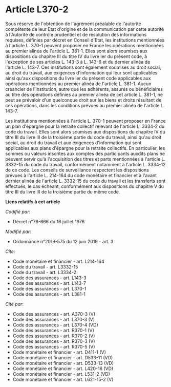 # Article L370-2

Sous réserve de l'obtention de l'agrément préalable de l'autorité compétente de leur Etat d'origine et de la communication
par cette autorité à l'Autorité de contrôle prudentiel et de résolution des informations requises, définies par décret en
Conseil d'Etat, les institutions mentionnées à l'article L. 370-1 peuvent proposer en France les opérations mentionnées au
premier alinéa de l'article L. 381-1. Elles sont alors soumises aux dispositions du chapitre III du titre IV du livre Ier du
présent code, à l'exception de ses articles L. 143-3 à L. 143-6 et du dernier alinéa de l'article L. 143-7. Ces institutions
sont également soumises au droit social, au droit du travail, aux exigences d'information qui leur sont applicables ainsi
qu'aux dispositions du livre Ier du présent code applicables aux opérations mentionnées au premier alinéa de l'article L.
381-1. Aucun créancier de l'institution, autre que les adhérents, assurés ou bénéficiaires au titre des opérations définies
au premier alinéa de cet article L. 381-1, ne peut se prévaloir d'un quelconque droit sur les biens et droits résultant de
ces opérations, dans les conditions prévues au premier alinéa de l'article L. 143-7. 

Les institutions mentionnées à l'article L. 370-1 peuvent proposer en France un plan d'épargne pour la retraite collectif
relevant de l'article L. 3334-2 du code du travail. Elles sont alors soumises aux dispositions du chapitre IV du titre III du
livre III de la troisième partie du code du travail, ainsi qu'au droit social, au droit du travail et aux exigences
d'information qui sont applicables aux plans d'épargne pour la retraite collectifs. En particulier, les sommes ou valeurs
inscrites aux comptes des participants auxdits plans ne peuvent servir qu'à l'acquisition des titres et parts mentionnées à
l'article L. 3332-15 du code du travail, conformément notamment à l'article L. 3334-12 de ce code. Les conseils de
surveillance respectent les dispositions prévues à l'article L. 214-164 du code monétaire et financier et à l'avant dernier
alinéa de l'article L. 3332-15 du code du travail et les transferts sont effectués, le cas échéant, conformément aux
dispositions du chapitre V du titre III du livre III de la troisième partie du même code.

**Liens relatifs à cet article**

_Codifié par_:

  - Décret n°76-666 du 16 juillet 1976

_Modifié par_:

  - Ordonnance n°2019-575 du 12 juin 2019 - art. 3

_Cite_:

  - Code monétaire et financier - art. L214-164
  - Code du travail - art. L3332-15
  - Code du travail - art. L3334-2
  - Code des assurances - art. L143-3
  - Code des assurances - art. L143-7
  - Code des assurances - art. L370-1
  - Code des assurances - art. L381-1

_Cité par_:

  - Code des assurances - art. A370-3 (V)
  - Code des assurances - art. L370-3 (V)
  - Code des assurances - art. L370-4 (VD)
  - Code des assurances - art. R370-1 (V)
  - Code des assurances - art. R370-2 (V)
  - Code des assurances - art. R370-3 (V)
  - Code des assurances - art. R370-5 (V)
  - Code monétaire et financier - art. D411-1 (V)
  - Code monétaire et financier - art. D533-11 (VD)
  - Code monétaire et financier - art. D533-13 (VD)
  - Code monétaire et financier - art. L420-16 (VD)
  - Code monétaire et financier - art. L531-2 (VD)
  - Code monétaire et financier - art. L621-15-2 (V)
